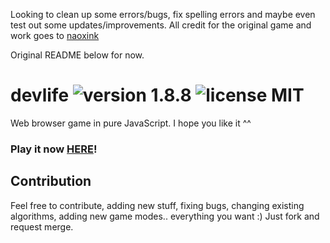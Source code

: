 Looking to clean up some errors/bugs, fix spelling errors and maybe even test out some updates/improvements.  All credit for the original game and work goes to [naoxink](https://github.com/naoxink)

Original README below for now.

# devlife ![version 1.8.8](https://d25lcipzij17d.cloudfront.net/badge.svg?id=gh&type=6&v=1.8.8&x2=0) ![license MIT](https://badges.frapsoft.com/os/mit/mit.svg?v=102)

Web browser game in pure JavaScript. I hope you like it ^^

### Play it now [HERE](https://naoxink.github.io/devlife/)!

## Contribution
Feel free to contribute, adding new stuff, fixing bugs, changing existing algorithms, adding new game modes.. everything you want :) Just fork and request merge.
